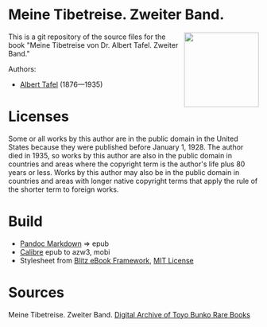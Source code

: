 # Meine Tibetreise. Zweiter Band.

<img align="right" height="150" src="https://user-images.githubusercontent.com/13177792/235768896-873dff4a-cec3-413a-92ed-eedb4ee8e632.jpg">

This is a git repository of the source files for the book "Meine Tibetreise von Dr. Albert Tafel. Zweiter Band."

Authors:

* [Albert Tafel](https://de.wikipedia.org/wiki/Albert_Tafel) (1876—1935)

# Licenses
Some or all works by this author are in the public domain in the United States
because they were published before January 1, 1928. The author died in 1935, so
works by this author are also in the public domain in countries and areas where
the copyright term is the author's life plus 80 years or less. Works by this
author may also be in the public domain in countries and areas with longer
native copyright terms that apply the rule of the shorter term to foreign works.

# Build
* [Pandoc Markdown](https://pandoc.org/MANUAL.html#pandocs-markdown) => epub
* [Calibre](https://calibre-ebook.com/) epub to azw3, mobi
* Stylesheet from [Blitz eBook Framework](https://friendsofepub.github.io/Blitz/), [MIT License](https://github.com/FriendsOfEpub/Blitz/blob/master/LICENSE)

# Sources
Meine Tibetreise. Zweiter Band. [Digital Archive of Toyo Bunko Rare Books](http://dsr.nii.ac.jp/toyobunko/VII-1-56/V-2/)

